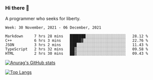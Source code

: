 ### Hi there 👋

<!--
**shejialuo/shejialuo** is a ✨ _special_ ✨ repository because its `README.md` (this file) appears on your GitHub profile.

Here are some ideas to get you started:

- 🔭 I’m currently working on ...
- 🌱 I’m currently learning ...
- 👯 I’m looking to collaborate on ...
- 🤔 I’m looking for help with ...
- 💬 Ask me about ...
- 📫 How to reach me: ...
- 😄 Pronouns: ...
- ⚡ Fun fact: ...
-->

A programmer who seeks for liberty.

<!--START_SECTION:waka-->
```text
Week: 30 November, 2021 - 06 December, 2021

Markdown     7 hrs 28 mins   ███████░░░░░░░░░░░░░░░░░░   28.12 % 
C++          6 hrs 3 mins    █████▓░░░░░░░░░░░░░░░░░░░   22.76 % 
JSON         3 hrs 2 mins    ███░░░░░░░░░░░░░░░░░░░░░░   11.43 % 
TypeScript   2 hrs 32 mins   ██▒░░░░░░░░░░░░░░░░░░░░░░   09.58 % 
HTML         2 hrs 30 mins   ██▒░░░░░░░░░░░░░░░░░░░░░░   09.43 % 
```
<!--END_SECTION:waka-->

[![Anurag's GitHub stats](https://github-readme-stats.vercel.app/api?username=shejialuo&show_icons=true&theme=dracula)](https://github.com/anuraghazra/github-readme-stats)

[![Top Langs](https://github-readme-stats.vercel.app/api/top-langs/?username=shejialuo&layout=compact&hide=javascript,html,css,typescript)](https://github.com/anuraghazra/github-readme-stats)
